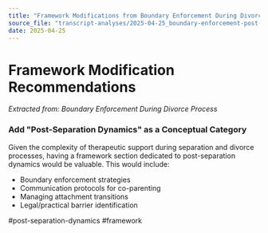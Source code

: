 ```yaml
---
title: "Framework Modifications from Boundary Enforcement During Divorce Process"
source_file: "transcript-analyses/2025-04-25_boundary-enforcement-post-separation.md"
date: 2025-04-25
---
```


# Framework Modification Recommendations

*Extracted from: Boundary Enforcement During Divorce Process*

### Add "Post-Separation Dynamics" as a Conceptual Category

Given the complexity of therapeutic support during separation and divorce processes, having a framework section dedicated to post-separation dynamics would be valuable. This would include:
- Boundary enforcement strategies
- Communication protocols for co-parenting
- Managing attachment transitions
- Legal/practical barrier identification

#post-separation-dynamics #framework
